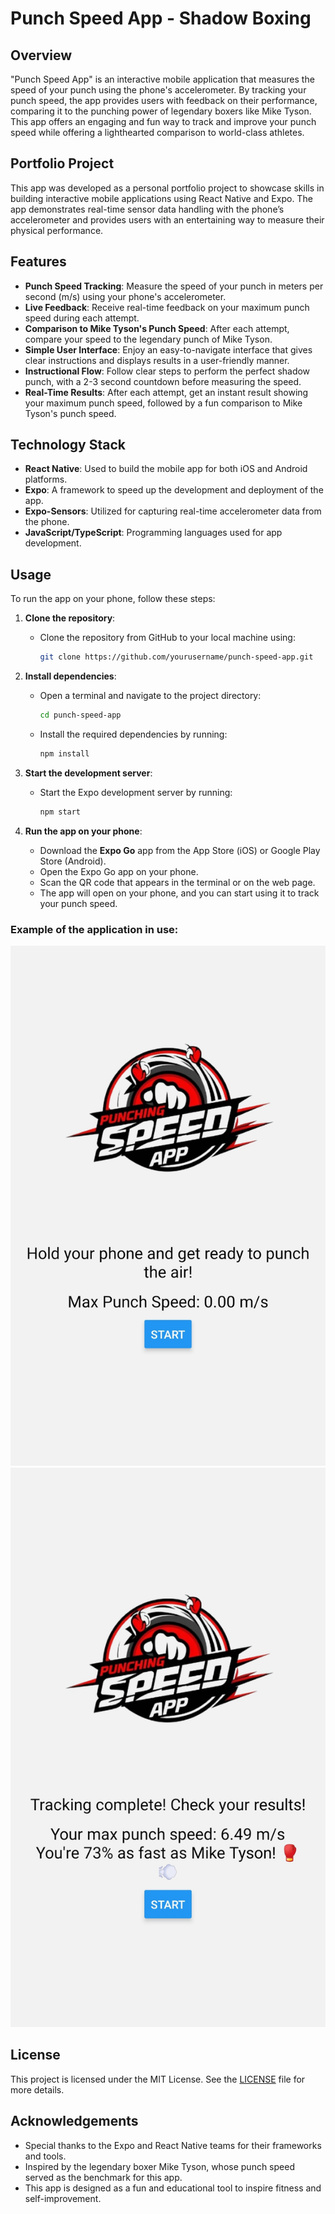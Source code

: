 # Punch Speed App - Shadow Boxing

## Overview

"Punch Speed App" is an interactive mobile application that measures the speed of your punch using the phone's accelerometer. By tracking your punch speed, the app provides users with feedback on their performance, comparing it to the punching power of legendary boxers like Mike Tyson. This app offers an engaging and fun way to track and improve your punch speed while offering a lighthearted comparison to world-class athletes.

## Portfolio Project

This app was developed as a personal portfolio project to showcase skills in building interactive mobile applications using React Native and Expo. The app demonstrates real-time sensor data handling with the phone’s accelerometer and provides users with an entertaining way to measure their physical performance.

## Features

- **Punch Speed Tracking**: Measure the speed of your punch in meters per second (m/s) using your phone's accelerometer.
- **Live Feedback**: Receive real-time feedback on your maximum punch speed during each attempt.
- **Comparison to Mike Tyson's Punch Speed**: After each attempt, compare your speed to the legendary punch of Mike Tyson.
- **Simple User Interface**: Enjoy an easy-to-navigate interface that gives clear instructions and displays results in a user-friendly manner.
- **Instructional Flow**: Follow clear steps to perform the perfect shadow punch, with a 2-3 second countdown before measuring the speed.
- **Real-Time Results**: After each attempt, get an instant result showing your maximum punch speed, followed by a fun comparison to Mike Tyson's punch speed.

## Technology Stack

- **React Native**: Used to build the mobile app for both iOS and Android platforms.
- **Expo**: A framework to speed up the development and deployment of the app.
- **Expo-Sensors**: Utilized for capturing real-time accelerometer data from the phone.
- **JavaScript/TypeScript**: Programming languages used for app development.

## Usage

To run the app on your phone, follow these steps:

1. **Clone the repository**:

   - Clone the repository from GitHub to your local machine using:
     ```bash
     git clone https://github.com/yourusername/punch-speed-app.git
     ```

2. **Install dependencies**:

   - Open a terminal and navigate to the project directory:
     ```bash
     cd punch-speed-app
     ```
   - Install the required dependencies by running:
     ```bash
     npm install
     ```

3. **Start the development server**:

   - Start the Expo development server by running:
     ```bash
     npm start
     ```

4. **Run the app on your phone**:
   - Download the **Expo Go** app from the App Store (iOS) or Google Play Store (Android).
   - Open the Expo Go app on your phone.
   - Scan the QR code that appears in the terminal or on the web page.
   - The app will open on your phone, and you can start using it to track your punch speed.

### Example of the application in use:

![App Screenshot 1](assets/images/screenshot1.png)
![App Screenshot 2](assets/images/screenshot2.png)

## License

This project is licensed under the MIT License. See the [LICENSE](LICENSE) file for more details.

## Acknowledgements

- Special thanks to the Expo and React Native teams for their frameworks and tools.
- Inspired by the legendary boxer Mike Tyson, whose punch speed served as the benchmark for this app.
- This app is designed as a fun and educational tool to inspire fitness and self-improvement.
